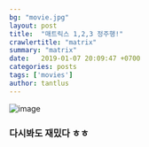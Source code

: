 ```yaml
---
bg: "movie.jpg"
layout: post
title:  "매트릭스 1,2,3 정주행!"
crawlertitle: "matrix"
summary: "matrix"
date:   2019-01-07 20:09:47 +0700
categories: posts
tags: ['movies']
author: tantlus
---
```


![image](https://user-images.githubusercontent.com/36956794/50768815-3cd59b80-12c5-11e9-84d7-2863ccfe1176.png)

### 다시봐도 재밌다 ㅎㅎ
